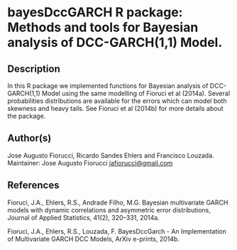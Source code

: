 # bayesDccGARCH R package: Methods and tools for Bayesian analysis of DCC-GARCH(1,1) Model.

## Description
In this R package we implemented functions for Bayesian analysis of DCC-GARCH(1,1) Model 
using the same modelling of Fioruci et al (2014a). Several probabilities distributions are available for the errors which can model both skewness and heavy tails. 
See Fioruci et al (2014b) for more details about the package.

## Author(s)
Jose Augusto Fiorucci, Ricardo Sandes Ehlers and Francisco Louzada. Maintainer: Jose Augusto Fiorucci <jafiorucci@gmail.com>

## References
Fioruci, J.A., Ehlers, R.S., Andrade Filho, M.G. Bayesian multivariate GARCH models with dynamic correlations and asymmetric error distributions, Journal of Applied Statistics, 41(2), 320–331, 2014a.

Fioruci, J.A., Ehlers, R.S., Louzada, F. BayesDccGarch - An Implementation of Multivariate GARCH DCC Models, ArXiv e-prints, 2014b.
